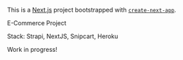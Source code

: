 This is a [Next.js](https://nextjs.org/) project bootstrapped with [`create-next-app`](https://github.com/vercel/next.js/tree/canary/packages/create-next-app).

E-Commerce Project

Stack: Strapi, NextJS, Snipcart, Heroku

Work in progress!
